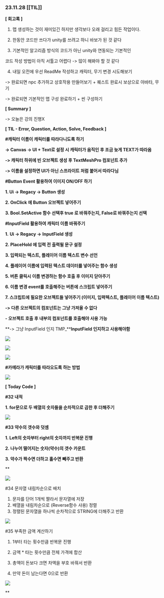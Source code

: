 ### 23.11.28 [[TIL]]

**[ 회고록 ]**

1. 맵 생성하는 것이 재미있긴 하지만 생각보다 오래 걸리고 힘든 작업이다.

2. 한동안 코드만 쓰다가 unity를 쓰려고 하니 바보가 된 것 같다

3. 기본적인 알고리즘 방식의 코드가 아닌 unity와 연동되는 기본적인

코드 작성 방법이 아직 서툴고 어렵다 -> 많이 해봐야 할 것 같다 

4. 내일 오전에 우선 ReadMe 작성하고 캐릭터, 무기 변경 시도해보기

-> 완료되면 npc 추가하고 상호작용 만들어보기 + 퀘스트 완료시 보상으로 아바타, 무기 

-> 완료되면 기본적인 맵 구성 완료하기 + 씬 구성하기

****[ Summary ]****

-> 오늘은 강의 진행X

******[ TIL - Error, Question, Action, Solve, Feedback ]******

******#캐릭터 이름이 캐릭터를 따라다니도록 하기******

******-> Canvas -> UI + Text로 설정 시 캐릭터가 움직인 후 조금 늦게 TEXT가 따라옴******

******-> 캐릭터 하위에 빈 오브젝트 생성 후 TextMeshPro 컴포넌트 추가****** 

******-> 이름을 설정하면 UI가 아닌 스프라이트 처럼 붙어서 따라다님******

******#Button Event 활용하여 이미지 ON/OFF 하기******

**1. Ui -> Regacy -> Button 생성**

**2. OnClick 에 Button 오브젝트 넣어주기**

**3. Bool.SetActive 함수 선택후 true 로 바꿔주는지, False로 바꿔주는지 선택**

**#InputField 활용하여 캐릭터 이름 바꿔주기**

**1.** **Ui -> Regacy ->** **InputField 생성**

**2. PlaceHold 에 입력 전 출력될 문구 설정**

**3. 입력되는 텍스트, 플레이어 이름 텍스트 변수 선언**

**4. 플레이어 이름에 입력된 텍스트 데이터를 넣어주는 함수 생성**

**5. 버튼 클릭시 이름 변경하는 함수 호출 후 이미지 닫아주기**

**6. 이름 변경 event를 호출해주는 버튼에 스크립트 넣어주기**

**7. 스크립트에 필요한 오브젝트들 넣어주기 (이미지, 입력텍스트, 플레이어 이름 텍스트)**

**-> 다른 오브젝트의 컴포넌트는 그냥 가져올 수 없다** 

**- 오브젝트 호출 후 내부의 컴포넌트를 호출해야 사용 가능**

**-> 그냥 InputField 인지 TMP_****InputField 인지하고 사용해야함**

[![](https://blogger.googleusercontent.com/img/b/R29vZ2xl/AVvXsEh7T0gbvGOhEDB1D4o6PEYFkO9aUOgMsgZAeuKrpw2VKQcSQyD38wLp_7gJrcvBs9anQkd5ysB802Wb_srvwllQAz_6OqBX1o21ln_Q5xUqUUa1iV8OoBH0gF7UVx7MRkuuGA340BCgp6_09hv0T1pjldCZCp_l8DAAuO1kHhbbJqG3nqLPqlz34K8m-RmW/s320/%EC%8A%A4%ED%81%AC%EB%A6%B0%EC%83%B7%202023-11-28%20211135.png)](https://www.blogger.com/blog/post/edit/3583706664799492072/8984332417403549195#)

  

[![](https://blogger.googleusercontent.com/img/b/R29vZ2xl/AVvXsEhGHBZO3SxPRJ1W_pscnTrlklvQdyGwqvRMCz3S1hW_uFxLuRUcGJEUj1YSYvujvtMbqc-Sg1-IaLwYCmaQL8qZWnHhC7wGNuexsVB2XB6MpeYM6gf2p2pGBi6SBjPZ41M9KCO5dthTorstxt32Ar3EQOprKgdUwSYZB0L7OFHBXfr1w6Gm_QXR61Da4dWL/s320/%EC%8A%A4%ED%81%AC%EB%A6%B0%EC%83%B7%202023-11-28%20211144.png)](https://www.blogger.com/blog/post/edit/3583706664799492072/8984332417403549195#)

  

[![](https://blogger.googleusercontent.com/img/b/R29vZ2xl/AVvXsEjAAGT4GK0aqiHm0QTSzYbRAjkx1qiO2gaPKQ4CE0JsziYt7VhxKF-qain-8Zr7HFiRkRrJmt1Lv4IehwKwqa_CgllfEgq9BBjqsuMMLftN7gFUY1Kd79b3Vfs0NwquqRc4QCpslN5Vp4RkgVZkXvGqVBynbOGMf140eNLgBlfwWusata5AsDs2zRbQ-Eor/s320/%EC%8A%A4%ED%81%AC%EB%A6%B0%EC%83%B7%202023-11-28%20211250.png)](https://www.blogger.com/blog/post/edit/3583706664799492072/8984332417403549195#)

  

  
**#카메라가 캐릭터를 따라오도록 하는 방법**

[![](https://blogger.googleusercontent.com/img/b/R29vZ2xl/AVvXsEhWSVod9wNQVBIytUcNTWRsMPljTUUY7pqLmQnbis_NP0-4dOb1hjoYVCGFUPN6Wv_PgQfzbe-SSMPu8A1Z4mBtqRLKQyJexwjp7CrXeSVuinrMJLYJ5cLbN2b86ZEhdEvDZTih_UT88hvX4I43at1cGbxF16fmtoyx2DpfWBM8uCX9J2u2zp74VvDgD5Tx/s320/%EC%8A%A4%ED%81%AC%EB%A6%B0%EC%83%B7%202023-11-28%20211759.png)](https://www.blogger.com/blog/post/edit/3583706664799492072/8984332417403549195#)

  

****[ Today Code ]****

****#32 내적****

****1. for문으로 두 배열의 숫자들을 순차적으로 곱한 후 더해주기****

[![](https://blogger.googleusercontent.com/img/b/R29vZ2xl/AVvXsEiEMn5itTkSEUaPgD2wWkMv5ZI2zikUFRPN3Vfcb8-gGRfpwmF1FHr7-dGmUDgN170gxX_3OQoIUA2wqPs_CehetCbvyyP5uTSYQFV5h7cZDsl5yw8cbDJQ-ouYz8njgEz3GUOpaaA-BKNKyjwVCUE14G-1SNXrLTlGOjou5Kdxe4ZVlgH_O5oVOR0AkbTG/s320/%EC%8A%A4%ED%81%AC%EB%A6%B0%EC%83%B7%202023-11-28%20213158.png)](https://www.blogger.com/blog/post/edit/3583706664799492072/8984332417403549195#)

  

****#33 약수의 갯수와 덧셈****

****1. Left의 숫자부터 right의 숫자까지 반복문 진행****

****2. 나누어 떨어지는 숫자(약수)의 갯수 카운트****

****3. 약수가 짝수면 더하고 홀수면 빼주고 반환****

**  
  

[![](https://blogger.googleusercontent.com/img/b/R29vZ2xl/AVvXsEgYqtT6Flt-ZCHx8Y2H973nLn74v_0RvVHLPJtY-QaDtNVRt5NnobTaWbkf0ZQkiQVy7_ust1FWFNfyQ1m9af6wD4T1b_1EfdCARCGDyaxfR-OSDHauPlguADE0fdBU21LCyr0Qy9vaUTdat0YPVaz5F6iC3gUWXqvo93FxCu9fYfnH1eKuP17VGlTTKHuC/s320/%EC%8A%A4%ED%81%AC%EB%A6%B0%EC%83%B7%202023-11-28%20213204.png)](https://www.blogger.com/blog/post/edit/3583706664799492072/8984332417403549195#)

  

  

#34 문자열 내림차순으로 배치  
1. 문자를 단어 1개씩 짤라서 문자열에 저장  
2. 배열을 내림차순으로 (Reverse함수 사용) 정렬  
3. 정렬된 문자열을 하나씩 순차적으로 STRING에 더해주고 반환

  

[![](https://blogger.googleusercontent.com/img/b/R29vZ2xl/AVvXsEgl5IQ0wYgN1cgSfnodS0nQcTpbdpKsehD4uS-bF9pzTmmw0pTUk7p84mFt4Z_2udnOFbMi0l9zei6WKW2VBgxQn0ceWUwJ4sHlrZpi5BJJW_wBKNMmut3IdAry_9N2EwYX2cXaLdNwM9SOrgByYDPt7V59DhhG9Elo4DsAHkUcbLNV54NM9YrEwA-xyw5K/s320/%EC%8A%A4%ED%81%AC%EB%A6%B0%EC%83%B7%202023-11-28%20213215.png)](https://www.blogger.com/blog/post/edit/3583706664799492072/8984332417403549195#)

  

#35 부족한 금액 계산하기

1. 1부터 타는 횟수만큼 반복문 진행

2. 금액 * 타는 횟수만큼 전체 가격에 합산

3. 총액이 돈보다 크면 차액을 부호 바꿔서 반환

4. 만약 돈이 남는다면 0으로 반환

  

[![](https://blogger.googleusercontent.com/img/b/R29vZ2xl/AVvXsEgz41dM6h6e3bJU0C738wempu6yQSqf8rrB68Or4ooIXZt1OjpI0H7QUdP3gJ40Iu7293zx-Cgw367ToPqsPCH9aMXo4P0DjOjuMxHRo_7dWxiSobdGCldx-UeRyq63QTFCXLGbKrXcwAlxZAvH67j9sQ0HAgQRrlf-sBX_qd3HGAREgrQjnL9tXOvsVEfk/s320/%EC%8A%A4%ED%81%AC%EB%A6%B0%EC%83%B7%202023-11-28%20213220.png)](https://www.blogger.com/blog/post/edit/3583706664799492072/8984332417403549195#)

  
**